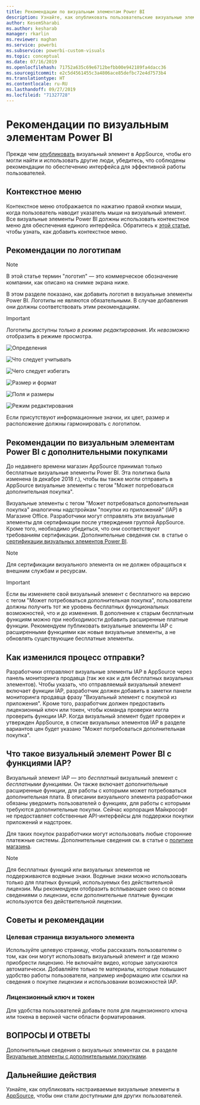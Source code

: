 ```yaml
---
title: Рекомендации по визуальным элементам Power BI
description: Узнайте, как опубликовать пользовательские визуальные элементы в AppSource, чтобы они стали доступными для приобретения другими пользователями.
author: KesemSharabi
ms.author: kesharab
manager: rkarlin
ms.reviewer: maghan
ms.service: powerbi
ms.subservice: powerbi-custom-visuals
ms.topic: conceptual
ms.date: 07/16/2019
ms.openlocfilehash: 71752a635c69e6712befbb00e942189fa4dacc36
ms.sourcegitcommit: e2c5d4561455c3a4806ace85defbc72e4d7573b4
ms.translationtype: HT
ms.contentlocale: ru-RU
ms.lasthandoff: 09/27/2019
ms.locfileid: "71327728"
---
```

# <a name="guidelines-for-power-bi-visuals"></a>Рекомендации по визуальным элементам Power BI
Прежде чем [опубликовать](https://docs.microsoft.com/power-bi/developer/office-store) визуальный элемент в AppSource, чтобы его могли найти и использовать другие люди, убедитесь, что соблюдены рекомендации по обеспечению интерфейса для эффективной работы пользователей. 

## <a name="context-menu"></a>Контекстное меню
Контекстное меню отображается по нажатию правой кнопки мыши, когда пользователь наводит указатель мыши на визуальный элемент.
Все визуальные элементы Power BI должны использовать контекстное меню для обеспечения единого интерфейса. Обратитесь к [этой статье](https://github.com/Microsoft/PowerBI-visuals/blob/gh-pages/tutorials/building-bar-chart/adding-context-menu-to-the-bar.md), чтобы узнать, как добавить контекстное меню.


## <a name="logo-guidelines"></a>Рекомендации по логотипам
> [!NOTE]
> В этой статье термин "логотип" — это коммерческое обозначение компании, как описано на снимке экрана ниже. 

В этом разделе показано, как добавить логотип в визуальные элементы Power BI. Логотипы не являются обязательными. В случае добавления они должны соответствовать этим рекомендациям. 

> [!IMPORTANT]
> Логотипы доступны *только в режиме редактирования*. Их *невозможно* отобразить в режиме просмотра.


![Определения](media/guidelines-powerbi-visuals/definitions.png)

![Что следует учитывать](media/guidelines-powerbi-visuals/things-to-keep-in-mind.png)

![Чего следует избегать](media/guidelines-powerbi-visuals/things-to-avoid.png)

![Размер и формат](media/guidelines-powerbi-visuals/size-and-format.png)

![Поля и размеры](media/guidelines-powerbi-visuals/margins-and-sizes.png)

![Режим редактирования](media/guidelines-powerbi-visuals/logos-in-edit-mode.png)


Если присутствуют информационные значки, их цвет, размер и расположение должны гармонировать с логотипом.

## <a name="guidelines-for-power-bi-visuals-with-additional-purchases"></a>Рекомендации по визуальным элементам Power BI с дополнительными покупками

До недавнего времени магазин AppSource принимал только бесплатные визуальные элементы Power BI. Эта политика была изменена (в декабре 2018 г.), чтобы вы также могли отправить в AppSource визуальные элементы с тегом "Может потребоваться дополнительная покупка". 

Визуальные элементы с тегом "Может потребоваться дополнительная покупка" аналогичны надстройкам "покупки из приложений" (IAP) в Магазине Office. Разработчики могут отправлять эти визуальные элементы для сертификации после утверждения группой AppSource. Кроме того, необходимо убедиться, что они соответствуют требованиям сертификации. Дополнительные сведения см. в статье о [сертификации визуальных элементов Power BI](../power-bi-custom-visuals-certified.md).

> [!NOTE]
> Для сертификации визуального элемента он не должен обращаться к внешним службам и ресурсам.

>[!IMPORTANT]  
> Если вы изменяете свой визуальный элемент с бесплатного на версию с тегом "Может потребоваться дополнительная покупка", пользователи должны получить тот же уровень бесплатных функциональных возможностей, что и до изменения. В дополнение к старым бесплатным функциям можно при необходимости добавить расширенные платные функции. Рекомендуем публиковать визуальные элементы IAP с расширенными функциями как новые визуальные элементы, а не обновлять существующие бесплатные элементы.

## <a name="what-changed-in-the-submission-process"></a>Как изменился процесс отправки?

Разработчики отправляют визуальные элементы IAP в AppSource через панель мониторинга продавца (так же как и для бесплатных визуальных элементов). Чтобы указать, что отправляемый визуальный элемент включает функции IAP, разработчик должен добавить в заметки панели мониторинга продавца фразу "Визуальный элемент с покупкой из приложения". Кроме того, разработчик должен предоставить лицензионный ключ или токен, чтобы команда проверки могла проверить функции IAP. Когда визуальный элемент будет проверен и утвержден AppSource, в списке визуальных элементов IAP в разделе вариантов цен будет указано "Может потребоваться дополнительная покупка".

## <a name="what-is-a-power-bi-visual-with-iap-features"></a>Что такое визуальный элемент Power BI с функциями IAP?

Визуальный элемент IAP — это *бесплатный* визуальный элемент с *бесплатными функциями*. Он также включает дополнительные расширенные функции, для работы с которыми может потребоваться дополнительная плата. В описании визуального элемента разработчики обязаны уведомить пользователей о функциях, для работы с которыми требуются дополнительные покупки. Сейчас корпорация Майкрософт не предоставляет собственные API-интерфейсы для поддержки покупки приложений и надстроек.

Для таких покупок разработчики могут использовать любые сторонние платежные системы. Дополнительные сведения см. в статье о [политике магазина](https://docs.microsoft.com/office/dev/store/validation-policies#2-apps-or-add-ins-can-display-certain-ads).

> [!NOTE]
> Для бесплатных функций или визуальных элементов не поддерживаются водяные знаки. Водяные знаки можно использовать только для платных функций, используемых без действительной лицензии. Мы рекомендуем отобразить всплывающее окно со всеми сведениями о лицензии, если дополнительные платные функции используются без действительной лицензии.  


## <a name="best-practices"></a>Советы и рекомендации

### <a name="visual-landing-page"></a>Целевая страница визуального элемента

Используйте целевую страницу, чтобы рассказать пользователям о том, как они могут использовать визуальный элемент и где можно приобрести лицензию. Не включайте видео, которые запускаются автоматически. Добавляйте только те материалы, которые повышают удобство работы пользователя, например информацию или ссылки на сведения о покупке лицензии и использовании возможностей IAP.

### <a name="license-key-and-token"></a>Лицензионный ключ и токен

Для удобства пользователей добавьте поля для лицензионного ключа или токена в верхней части области форматирования.

## <a name="faq"></a>ВОПРОСЫ И ОТВЕТЫ

Дополнительные сведения о визуальных элементах см. в разделе [Визуальные элементы с дополнительными покупками](https://docs.microsoft.com/power-bi/power-bi-custom-visuals-faq#visuals-with-additional-purchases).

## <a name="next-steps"></a>Дальнейшие действия

Узнайте, как опубликовать настраиваемые визуальные элементы в [AppSource](office-store.md), чтобы они стали доступными для других пользователей.
